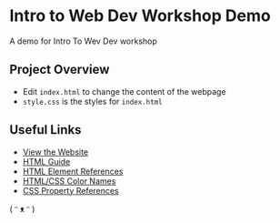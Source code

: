 # Intro to Web Dev Workshop Demo

A demo for Intro To Wev Dev workshop

## Project Overview

- Edit `index.html` to change the content of the webpage
- `style.css` is the styles for `index.html`

## Useful Links

- [View the Website](https://charliexu07.github.io/Intro-Web-Dev-Glitch-Workshop/index.html)
- [HTML Guide](https://www.w3schools.com/html/html_intro.asp)
- [HTML Element References](https://www.w3schools.com/tags/)
- [HTML/CSS Color Names](https://www.w3schools.com/colors/colors_names.asp)
- [CSS Property References](https://www.w3schools.com/cssref/default.asp)

( ᵔ ᴥ ᵔ )
